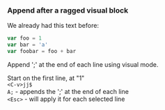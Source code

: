 ### Append after a ragged visual block

We already had this text before:

```javascript
var foo = 1
var bar = 'a'
var foobar = foo + bar
````

Append ';' at the end of each line using visual mode.

Start on the first line, at "1"  
`<C-v>jj$`  
`A;` - appends the ';' at the end of each line  
`<Esc>` - will apply it for each selected line  
